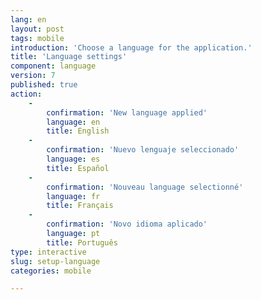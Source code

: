 ```yaml
---
lang: en
layout: post
tags: mobile
introduction: 'Choose a language for the application.'
title: 'Language settings'
component: language
version: 7
published: true
action:
    -
        confirmation: 'New language applied'
        language: en
        title: English
    -
        confirmation: 'Nuevo lenguaje seleccionado'
        language: es
        title: Español
    -
        confirmation: 'Nouveau language selectionné'
        language: fr
        title: Français
    -
        confirmation: 'Novo idioma aplicado'
        language: pt
        title: Português
type: interactive
slug: setup-language
categories: mobile

---
```


